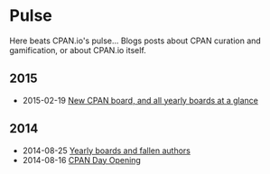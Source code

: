 # Pulse

Here beats CPAN.io's pulse... Blogs posts about CPAN curation and
gamification, or about CPAN.io itself.

## 2015

- 2015-02-19 [New CPAN board, and all yearly boards at a glance](2015/02/new-cpan-board-and-all-yearly-boards.html)

## 2014

- 2014-08-25 [Yearly boards and fallen authors](2014/08/yearly-boards.html)
- 2014-08-16 [CPAN Day Opening](2014/08/cpan-day-opening.html)
